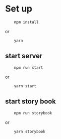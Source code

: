 # Set up
```
    npm install
```
or
```
    yarn
```

## start server
```
    npm run start
```
or
```
    yarn start
```

## start story book
```
    npm run storybook
```
or
```
    yarn storybook
```
